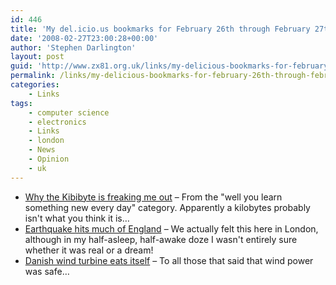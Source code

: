 ```yaml
---
id: 446
title: 'My del.icio.us bookmarks for February 26th through February 27th'
date: '2008-02-27T23:00:28+00:00'
author: 'Stephen Darlington'
layout: post
guid: 'http://www.zx81.org.uk/links/my-delicious-bookmarks-for-february-26th-through-february-27th.html'
permalink: /links/my-delicious-bookmarks-for-february-26th-through-february-27th.html
categories:
    - Links
tags:
    - computer science
    - electronics
    - Links
    - london
    - News
    - Opinion
    - uk
---
```


- [Why the Kibibyte is freaking me out](http://www.bcs.org/server.php?show=ConBlogEntry.330) – From the "well you learn something new every day" category. Apparently a kilobytes probably isn't what you think it is…
- [Earthquake hits much of England](http://news.bbc.co.uk/1/hi/england/7266136.stm) – We actually felt this here in London, although in my half-asleep, half-awake doze I wasn't entirely sure whether it was real or a dream!
- [Danish wind turbine eats itself](http://www.engadget.com/2008/02/26/danish-wind-turbine-eats-itself/) – To all those that said that wind power was safe…